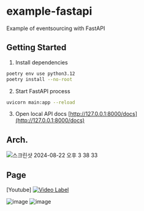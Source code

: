# example-fastapi
Example of eventsourcing with FastAPI

## Getting Started
1. Install dependencies
```zsh
poetry env use python3.12
poetry install --no-root
```
2. Start FastAPI process
```zsh
uvicorn main:app --reload
```
3. Open local API docs [http://127.0.0.1:8000/docs](http://127.0.0.1:8000/docs)

## Arch.
![스크린샷 2024-08-22 오후 3 38 33](https://github.com/user-attachments/assets/690a9699-b6ea-40e1-8cf3-656110ac63bb)

## Page
[Youtube]
[![Video Label](http://img.youtube.com/vi/SNQRRekBulU/0.jpg)](https://youtu.be/SNQRRekBulU)

![image](https://github.com/user-attachments/assets/de86b52e-e8dc-45ff-b418-96c9578a407f)
![image](https://github.com/user-attachments/assets/5d59c0ff-bcf0-473c-8932-0334fb97600e)
